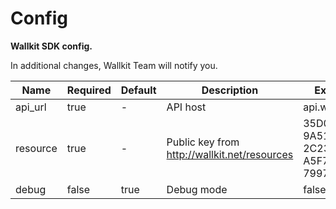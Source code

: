 # Config **Wallkit SDK config.**In additional changes, Wallkit Team will notify you.Name              | Required | Default | Description                                  | Example----------------- | -------- | ------- | -------------------------------------------- | ---------api_url           | true     | -       | API host                                     | api.wallkit.netresource          | true     | -       | Public key from http://wallkit.net/resources | 35D02754-9A51-2C23-A5F7-79970C4debug             | false    | true    | Debug mode                                   | false